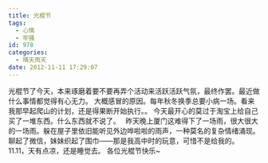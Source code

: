 ```yaml
---
title: 光棍节
tags:
  - 心情
  - 牢骚
id: 978
categories:
  - 晴天雨天
date: 2012-11-11 17:29:07
---
```


光棍节了今天，本来琢磨着要不要再弄个活动来活跃活跃气氛，最终作罢。最近做什么事情都觉得有心无力。
大概感冒的原因。每年秋冬换季总要小病一场。看来我那早起爬山的计划，还是得果断开始执行。。
今天最开心的莫过于淘宝上给自己买了一堆东西。什么东西就不说了。　
昨天晚上厦门这难得下了一场雨，很大很大的一场雨。躲在屋子里依旧能听见外边哗啦啦的雨声，一种莫名的复杂情绪涌现。 
聊起了微信，妹妹织起了围巾——那是我高中时的玩意，可惜不是给我的。
11.11，天有点凉，还是睡觉去。 各位光棍节快乐~
　